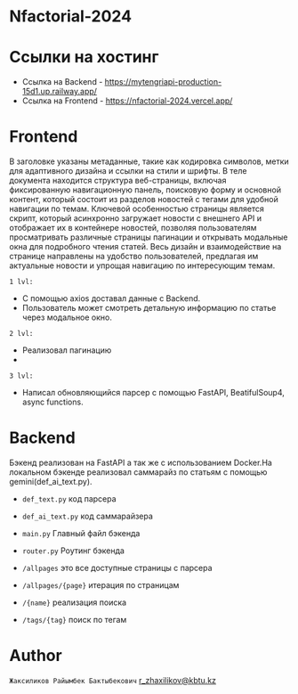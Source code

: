 # Nfactorial-2024

# Ссылки на хостинг

- Ссылка на Backend - https://mytengriapi-production-15d1.up.railway.app/
- Ссылка на Frontend - https://nfactorial-2024.vercel.app/

# Frontend

 В заголовке указаны метаданные, такие как кодировка символов, метки для адаптивного дизайна и ссылки на стили и шрифты. В теле документа находится структура веб-страницы, включая фиксированную навигационную панель, поисковую форму и основной контент, который состоит из разделов новостей с тегами для удобной навигации по темам. Ключевой особенностью страницы является скрипт, который асинхронно загружает новости с внешнего API и отображает их в контейнере новостей, позволяя пользователям просматривать различные страницы пагинации и открывать модальные окна для подробного чтения статей. Весь дизайн и взаимодействие на странице направлены на удобство пользователей, предлагая им актуальные новости и упрощая навигацию по интересующим темам.

`1 lvl:`
- С помощью axios доставал данные с Backend.
- Пользователь может смотреть детальную информацию по статье через модальное окно.

`2 lvl:`
- Реализовал пагинацию
- 

`3 lvl:`
- Написал обновляющийся парсер с помощью FastAPI, BeatifulSoup4, async functions.

# Backend

Бэкенд реализован на FastAPI а так же с использованием Docker.На локальном бэкенде реализовал саммарайз по статьям с помощью gemini(def_ai_text.py).

- `def_text.py` код парсера
- `def_ai_text.py` код саммарайзера
- `main.py` Главный файл бэкенда
- `router.py` Роутинг бэкенда

- `/allpages` это все доступные страницы с парсера
- `/allpages/{page}` итерация по страницам
- `/{name}` реализация поиска 
- `/tags/{tag}` поиск по тегам 


# Author
`Жаксиликов Райымбек Бактыбекович`
r_zhaxilikov@kbtu.kz